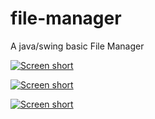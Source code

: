 file-manager
============

A java/swing basic File Manager

[![Screen short](https://raw.github.com/javadev/file-manager/master/filemanager.png)](https://github.com/javadev/file-manager/)

[![Screen short](https://raw.github.com/javadev/file-manager/master/filemanager2.png)](https://github.com/javadev/file-manager/)

[![Screen short](https://raw.github.com/javadev/file-manager/master/filemanager3.png)](https://github.com/javadev/file-manager/)
